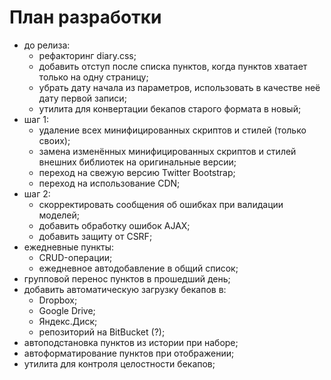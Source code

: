 # План разработки

* до релиза:
	* рефакторинг diary.css;
	* добавить отступ после списка пунктов, когда пунктов хватает только на одну
	страницу;
	* убрать дату начала из параметров, использовать в качестве неё дату первой
	записи;
	* утилита для конвертации бекапов старого формата в новый;
* шаг 1:
	* удаление всех минифицированных скриптов и стилей (только своих);
	* замена изменённых минифицированных скриптов и стилей внешних библиотек на
	оригинальные версии;
	* переход на свежую версию Twitter Bootstrap;
	* переход на использование CDN;
* шаг 2:
	* скорректировать сообщения об ошибках при валидации моделей;
	* добавить обработку ошибок AJAX;
	* добавить защиту от CSRF;
* ежедневные пункты:
	* CRUD-операции;
	* ежедневное автодобавление в общий список;
* групповой перенос пунктов в прошедший день;
* добавить автоматическую загрузку бекапов в:
	* Dropbox;
	* Google Drive;
	* Яндекс.Диск;
	* репозиторий на BitBucket (?);
* автоподстановка пунктов из истории при наборе;
* автоформатирование пунктов при отображении;
* утилита для контроля целостности бекапов;
